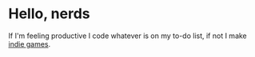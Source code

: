 # Hello, nerds

If I'm feeling productive I code whatever is on my to-do list, if not I make [indie games](https://samuelbushi.com). 


